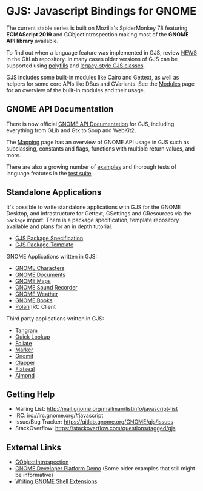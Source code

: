 # GJS: Javascript Bindings for GNOME

The current stable series is built on Mozilla's SpiderMonkey 78 featuring **ECMAScript 2019** and GObjectIntrospection making most of the **GNOME API library** available.

To find out when a language feature was implemented in GJS, review [NEWS][gjs-news] in the GitLab repository. In many cases older versions of GJS can be supported using [polyfills][mdn-polyfills] and [legacy-style GJS classes](Modules.md#lang).

GJS includes some built-in modules like Cairo and Gettext, as well as helpers for some core APIs like DBus and GVariants. See the [Modules](Modules.md) page for an overview of the built-in modules and their usage.

[gjs-news]: https://gitlab.gnome.org/GNOME/gjs/raw/HEAD/NEWS
[mdn-polyfills]: https://developer.mozilla.org/docs/Glossary/Polyfill

## GNOME API Documentation

There is now official [GNOME API Documentation][gjs-docs] for GJS, including everything from GLib and Gtk to Soup and WebKit2.

The [Mapping](Mapping.md) page has an overview of GNOME API usage in GJS such as subclassing, constants and flags, functions with multiple return values, and more.

There are also a growing number of [examples][gjs-examples] and thorough tests of language features in the [test suite][gjs-tests].

[gjs-docs]: https://gjs-docs.gnome.org/
[gjs-examples]: https://gitlab.gnome.org/GNOME/gjs/tree/HEAD/examples
[gjs-tests]: https://gitlab.gnome.org/GNOME/gjs/blob/HEAD/installed-tests/js


## Standalone Applications

It's possible to write standalone applications with GJS for the GNOME Desktop, and infrastructure for Gettext, GSettings and GResources via the `package` import. There is a package specification, template repository available and plans for an in depth tutorial.

* [GJS Package Specification](https://wiki.gnome.org/Projects/Gjs/Package/Specification.md)
* [GJS Package Template](https://github.com/gcampax/gtk-js-app)

GNOME Applications written in GJS:

* [GNOME Characters](https://gitlab.gnome.org/GNOME/gnome-characters)
* [GNOME Documents](https://gitlab.gnome.org/GNOME/gnome-documents)
* [GNOME Maps](https://gitlab.gnome.org/GNOME/gnome-maps)
* [GNOME Sound Recorder](https://gitlab.gnome.org/GNOME/gnome-sound-recorder)
* [GNOME Weather](https://gitlab.gnome.org/GNOME/gnome-weather)
* [GNOME Books](https://gitlab.gnome.org/GNOME/gnome-books)
* [Polari](https://gitlab.gnome.org/GNOME/polari) IRC Client

Third party applications written in GJS:

* [Tangram](https://github.com/sonnyp/Tangram)
* [Quick Lookup](https://github.com/johnfactotum/quick-lookup)
* [Foliate](https://github.com/johnfactotum/foliate)
* [Marker](https://github.com/fabiocolacio/Marker)
* [Gnomit](https://github.com/small-tech/gnomit)
* [Clapper](https://github.com/Rafostar/clapper/)
* [Flatseal](https://github.com/tchx84/Flatseal)
* [Almond](https://github.com/stanford-oval/almond-gnome/)

## Getting Help

* Mailing List: http://mail.gnome.org/mailman/listinfo/javascript-list
* IRC: irc://irc.gnome.org/#javascript
* Issue/Bug Tracker: https://gitlab.gnome.org/GNOME/gjs/issues
* StackOverflow: https://stackoverflow.com/questions/tagged/gjs

## External Links

* [GObjectIntrospection](https://wiki.gnome.org/action/show/Projects/GObjectIntrospection)
* [GNOME Developer Platform Demo](https://developer.gnome.org/gnome-devel-demos/stable/js.html) (Some older examples that still might be informative)
* [Writing GNOME Shell Extensions](https://wiki.gnome.org/Projects/GNOMEShell/Extensions/Writing)
